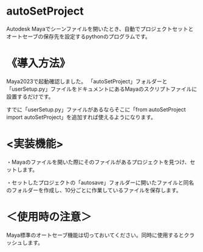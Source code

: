 # autoSetProject
Autodesk Mayaでシーンファイルを開いたとき、自動でプロジェクトセットとオートセーブの保存先を設定するpythonのプログラムです。

# 《導入方法》
Maya2023で起動確認しました。
「autoSetProject」フォルダーと「userSetup.py」ファイルをドキュメントにあるMayaのスクリプトファイルに設置するだけです。

すでに「userSetup.py」ファイルがあるならそこに「from autoSetProject import autoSetProject」を追加すれば使えるようになります。

# <実装機能>
・Mayaのファイルを開いた際にそのファイルがあるプロジェクトを見つけ、セットします。

・セットしたプロジェクトの「autosave」フォルダーに開いたファイルと同名のフォルダーを作成し、10分ごとに作業しているファイルを保存します。

# ＜使用時の注意＞
Maya標準のオートセーブ機能は切っておいてください。同時に使用するとクラッシュします。
